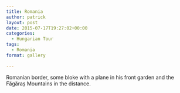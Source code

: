 ```yaml
---
title: Romania
author: patrick
layout: post
date: 2015-07-17T19:27:02+00:00
categories:
  - Hungarian Tour
tags:
  - Romania
format: gallery

---
```

Romanian border, some bloke with a plane in his front garden and the Făgăraș Mountains in the distance.